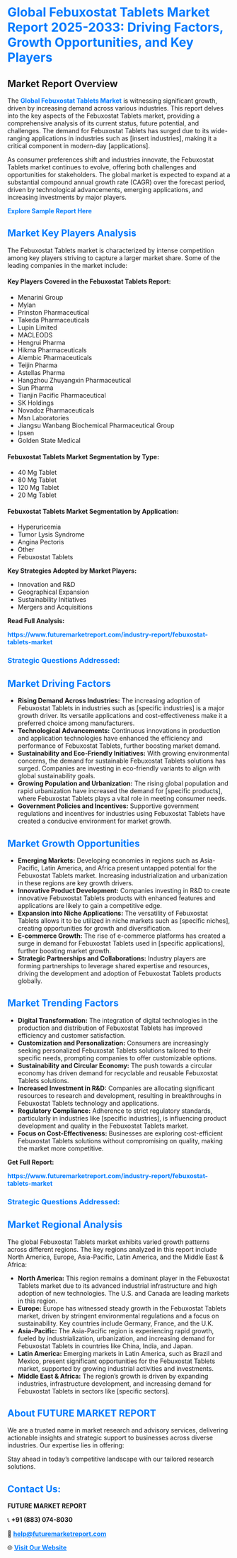 <h1 style="color: #007BFF;">Global Febuxostat Tablets Market Report 2025-2033: Driving Factors, Growth Opportunities, and Key Players</h1>

<section id="overview">
<h2>Market Report Overview</h2>
<p>The <a href="https://www.futuremarketreport.com/industry-report/febuxostat-tablets-market" style="color: #007BFF; text-decoration: none;"><strong>Global Febuxostat Tablets Market</strong></a> is witnessing significant growth, driven by increasing demand across various industries. This report delves into the key aspects of the Febuxostat Tablets market, providing a comprehensive analysis of its current status, future potential, and challenges. The demand for Febuxostat Tablets has surged due to its wide-ranging applications in industries such as [insert industries], making it a critical component in modern-day [applications].</p>
<p>As consumer preferences shift and industries innovate, the Febuxostat Tablets market continues to evolve, offering both challenges and opportunities for stakeholders. The global market is expected to expand at a substantial compound annual growth rate (CAGR) over the forecast period, driven by technological advancements, emerging applications, and increasing investments by major players.</p>
</section>

<section id="overview">
<p><a href="https://www.futuremarketreport.com/request-sample/reportId=125506" style="color: #007BFF; text-decoration: none;"><strong>Explore Sample Report Here</strong></a></p>
</section>

<section id="key-players">
<h2 style="color: #007BFF;">Market Key Players Analysis</h2>
<p>The Febuxostat Tablets market is characterized by intense competition among key players striving to capture a larger market share. Some of the leading companies in the market include:</p>
<h4>Key Players Covered in the Febuxostat Tablets Report:</h4>
<ul><li>Menarini Group</li><li>Mylan</li><li>Prinston Pharmaceutical</li><li>Takeda Pharmaceuticals</li><li>Lupin Limited</li><li>MACLEODS</li><li>Hengrui Pharma</li><li>Hikma Pharmaceuticals</li><li>Alembic Pharmaceuticals</li><li>Teijin Pharma</li><li>Astellas Pharma</li><li>Hangzhou Zhuyangxin Pharmaceutical</li><li>Sun Pharma</li><li>Tianjin Pacific Pharmaceutical</li><li>SK Holdings</li><li>Novadoz Pharmaceuticals</li><li>Msn Laboratories</li><li>Jiangsu Wanbang Biochemical Pharmaceutical Group</li><li>Ipsen</li><li>Golden State Medical</li></ul>
<h4>Febuxostat Tablets Market Segmentation by Type:</h4>
<ul><li>40 Mg Tablet</li><li>80 Mg Tablet</li><li>120 Mg Tablet</li><li>20 Mg Tablet</li></ul>

<h4>Febuxostat Tablets Market Segmentation by Application:</h4>
<ul><li>Hyperuricemia</li><li>Tumor Lysis Syndrome</li><li>Angina Pectoris</li><li>Other</li><li>Febuxostat Tablets</li></ul>
<p><strong>Key Strategies Adopted by Market Players:</strong></p>
<ul>
<li>Innovation and R&D</li>
<li>Geographical Expansion</li>
<li>Sustainability Initiatives</li>
<li>Mergers and Acquisitions</li>
</ul>
</section>

<section>
<p><strong>Read Full Analysis: </strong></p><a href="https://www.futuremarketreport.com/industry-report/febuxostat-tablets-market" style="color: #007BFF; text-decoration: none;"><strong>https://www.futuremarketreport.com/industry-report/febuxostat-tablets-market</strong></a>
<h3 style="color: #007BFF;">Strategic Questions Addressed:</h3>
</section>

<section id="driving-factors">
<h2 style="color: #007BFF;">Market Driving Factors</h2>
<ul>
<li><strong>Rising Demand Across Industries:</strong> The increasing adoption of Febuxostat Tablets in industries such as [specific industries] is a major growth driver. Its versatile applications and cost-effectiveness make it a preferred choice among manufacturers.</li>
<li><strong>Technological Advancements:</strong> Continuous innovations in production and application technologies have enhanced the efficiency and performance of Febuxostat Tablets, further boosting market demand.</li>
<li><strong>Sustainability and Eco-Friendly Initiatives:</strong> With growing environmental concerns, the demand for sustainable Febuxostat Tablets solutions has surged. Companies are investing in eco-friendly variants to align with global sustainability goals.</li>
<li><strong>Growing Population and Urbanization:</strong> The rising global population and rapid urbanization have increased the demand for [specific products], where Febuxostat Tablets plays a vital role in meeting consumer needs.</li>
<li><strong>Government Policies and Incentives:</strong> Supportive government regulations and incentives for industries using Febuxostat Tablets have created a conducive environment for market growth.</li>
</ul>
</section>

<section id="growth-opportunities">
<h2 style="color: #007BFF;">Market Growth Opportunities</h2>
<ul>
<li><strong>Emerging Markets:</strong> Developing economies in regions such as Asia-Pacific, Latin America, and Africa present untapped potential for the Febuxostat Tablets market. Increasing industrialization and urbanization in these regions are key growth drivers.</li>
<li><strong>Innovative Product Development:</strong> Companies investing in R&D to create innovative Febuxostat Tablets products with enhanced features and applications are likely to gain a competitive edge.</li>
<li><strong>Expansion into Niche Applications:</strong> The versatility of Febuxostat Tablets allows it to be utilized in niche markets such as [specific niches], creating opportunities for growth and diversification.</li>
<li><strong>E-commerce Growth:</strong> The rise of e-commerce platforms has created a surge in demand for Febuxostat Tablets used in [specific applications], further boosting market growth.</li>
<li><strong>Strategic Partnerships and Collaborations:</strong> Industry players are forming partnerships to leverage shared expertise and resources, driving the development and adoption of Febuxostat Tablets products globally.</li>
</ul>
</section>

<section id="trending-factors">
<h2 style="color: #007BFF;">Market Trending Factors</h2>
<ul>
<li><strong>Digital Transformation:</strong> The integration of digital technologies in the production and distribution of Febuxostat Tablets has improved efficiency and customer satisfaction.</li>
<li><strong>Customization and Personalization:</strong> Consumers are increasingly seeking personalized Febuxostat Tablets solutions tailored to their specific needs, prompting companies to offer customizable options.</li>
<li><strong>Sustainability and Circular Economy:</strong> The push towards a circular economy has driven demand for recyclable and reusable Febuxostat Tablets solutions.</li>
<li><strong>Increased Investment in R&D:</strong> Companies are allocating significant resources to research and development, resulting in breakthroughs in Febuxostat Tablets technology and applications.</li>
<li><strong>Regulatory Compliance:</strong> Adherence to strict regulatory standards, particularly in industries like [specific industries], is influencing product development and quality in the Febuxostat Tablets market.</li>
<li><strong>Focus on Cost-Effectiveness:</strong> Businesses are exploring cost-efficient Febuxostat Tablets solutions without compromising on quality, making the market more competitive.</li>
</ul>
</section>

<section>
<p><strong>Get Full Report: </strong></p><a href="https://www.futuremarketreport.com/industry-report/febuxostat-tablets-market" style="color: #007BFF; text-decoration: none;"><strong>https://www.futuremarketreport.com/industry-report/febuxostat-tablets-market</strong></a>
<h3 style="color: #007BFF;">Strategic Questions Addressed:</h3>
</section>


<section id="regional-analysis">
<h2 style="color: #007BFF;">Market Regional Analysis</h2>
<p>The global Febuxostat Tablets market exhibits varied growth patterns across different regions. The key regions analyzed in this report include North America, Europe, Asia-Pacific, Latin America, and the Middle East & Africa:</p>
<ul>
<li><strong>North America:</strong> This region remains a dominant player in the Febuxostat Tablets market due to its advanced industrial infrastructure and high adoption of new technologies. The U.S. and Canada are leading markets in this region.</li>
<li><strong>Europe:</strong> Europe has witnessed steady growth in the Febuxostat Tablets market, driven by stringent environmental regulations and a focus on sustainability. Key countries include Germany, France, and the U.K.</li>
<li><strong>Asia-Pacific:</strong> The Asia-Pacific region is experiencing rapid growth, fueled by industrialization, urbanization, and increasing demand for Febuxostat Tablets in countries like China, India, and Japan.</li>
<li><strong>Latin America:</strong> Emerging markets in Latin America, such as Brazil and Mexico, present significant opportunities for the Febuxostat Tablets market, supported by growing industrial activities and investments.</li>
<li><strong>Middle East & Africa:</strong> The region’s growth is driven by expanding industries, infrastructure development, and increasing demand for Febuxostat Tablets in sectors like [specific sectors].</li>
</ul>
</section>

<footer>
<h2 style="color: #007BFF;">About FUTURE MARKET REPORT</h2>
<p>We are a trusted name in market research and advisory services, delivering actionable insights and strategic support to businesses across diverse industries. Our expertise lies in offering:</p>

<p>Stay ahead in today’s competitive landscape with our tailored research solutions.</p>

<h2 style="color: #007BFF;">Contact Us:</h2>
<p><strong>FUTURE MARKET REPORT</strong></p>
<p>📞 <strong>+91 (883) 074-8030</strong></p>
<p>📧 <strong><a href="mailto:help@futuremarketreport.com" style="color: #007BFF;">help@futuremarketreport.com</a></strong></p>
<p>🌐 <strong><a href="https://www.futuremarketreport.com/" style="color: #007BFF;">Visit Our Website</a></strong></p>
</footer>
